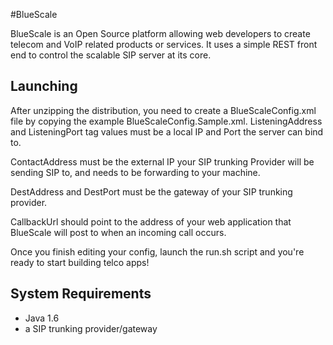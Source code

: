 #BlueScale

BlueScale is an Open Source platform allowing web developers to create telecom and VoIP related products or services.
It uses a simple REST front end to control the scalable SIP server at its core.  



## Launching

After unzipping the distribution, you need to create a BlueScaleConfig.xml file by copying the example BlueScaleConfig.Sample.xml. 
ListeningAddress and ListeningPort tag values must be a local IP and Port the server can bind to.

ContactAddress must be the external IP your SIP trunking Provider will be sending SIP to, and needs to be forwarding to your machine.

DestAddress and DestPort must be the gateway of your SIP trunking provider.

CallbackUrl should point to the address of your web application that BlueScale will post to when an incoming call occurs. 

Once you finish editing your config, launch the run.sh script and you're ready to start building telco apps!



## System Requirements

- Java 1.6 
- a SIP trunking provider/gateway

